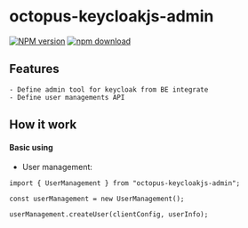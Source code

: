 # octopus-keycloakjs-admin

[![NPM version][npm-image]][npm-url] [![npm download][download-image]][download-url]

[npm-image]: http://img.shields.io/npm/v/octopus-keycloakjs-admin.svg?style=flat-square
[npm-url]: http://npmjs.org/package/octopus-keycloakjs-admin
[download-image]: https://img.shields.io/npm/dm/octopus-keycloakjs-admin.svg?style=flat-square
[download-url]: https://npmjs.org/package/octopus-keycloakjs-admin

## Features

```
- Define admin tool for keycloak from BE integrate
- Define user managements API
```

## How it work

#### Basic using

- User management:

```
import { UserManagement } from "octopus-keycloakjs-admin";

const userManagement = new UserManagement();

userManagement.createUser(clientConfig, userInfo);

```
